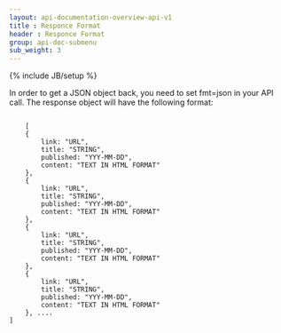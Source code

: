 ```yaml
---
layout: api-documentation-overview-api-v1
title : Responce Format
header : Responce Format
group: api-doc-submenu
sub_weight: 3
---
```

{% include JB/setup %}

   			
<p>In order to get a JSON object back, you need to set fmt=json in your API call. The response object will have the following format:
</p>

<pre>
<code>
	[
    {
        link: "URL",
        title: "STRING",
        published: "YYY-MM-DD",
        content: "TEXT IN HTML FORMAT"
    }, 
    {
        link: "URL",
        title: "STRING",
        published: "YYY-MM-DD",
        content: "TEXT IN HTML FORMAT"
    }, 
    {
        link: "URL",
        title: "STRING",
        published: "YYY-MM-DD",
        content: "TEXT IN HTML FORMAT"
    },
    {
        link: "URL",
        title: "STRING",
        published: "YYY-MM-DD",
        content: "TEXT IN HTML FORMAT"
    }, ....
]
</code>		
</pre>
 
